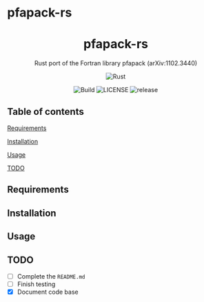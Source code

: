 # pfapack-rs

<div align="center">

# pfapack-rs

Rust port of the Fortran library pfapack (arXiv:1102.3440)

![Rust](https://img.shields.io/badge/rust-%23000000.svg?style=for-the-badge&logo=rust&logoColor=white)

![Build](https://img.shields.io/github/actions/workflow/status/Duumbo/pfapack-rs/rust.yml?style=for-the-badge) ![LICENSE](https://img.shields.io/github/license/Duumbo/pfapack-rs?style=for-the-badge) ![release](https://img.shields.io/github/v/tag/Duumbo/pfapack-rs?style=for-the-badge)

</div>

## Table of contents

[Requirements](#requirements)

[Installation](#installation)

[Usage](#usage)

[TODO](#todo)

## Requirements

## Installation

## Usage

## TODO

- [ ] Complete the `README.md`
- [ ] Finish testing
- [x] Document code base
